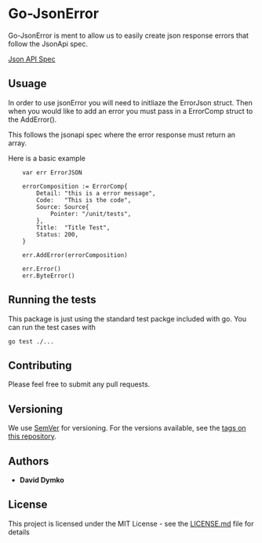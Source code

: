 # Go-JsonError

Go-JsonError is ment to allow us to easily create json response errors that follow the JsonApi spec.

[Json API Spec](https://jsonapi.org/format/#errors)

## Usuage

In order to use jsonError you will need to initliaze the ErrorJson struct. Then when you would like to add an error you must pass in a ErrorComp struct to the AddError().

This follows the jsonapi spec where the error response must return an array.

Here is a basic example

```
	var err ErrorJSON

	errorComposition := ErrorComp{
		Detail: "this is a error message",
		Code:   "This is the code",
		Source: Source{
			Pointer: "/unit/tests",
		},
		Title:  "Title Test",
		Status: 200,
	}

	err.AddError(errorComposition)

	err.Error()
	err.ByteError()
```



## Running the tests

This package is just using the standard test packge included with go. You can run the test cases with

```
go test ./...
```


## Contributing

Please feel free to submit any pull requests.

## Versioning

We use [SemVer](http://semver.org/) for versioning. For the versions available, see the [tags on this repository](https://github.com/ddymko/go-jsonerror/tags).

## Authors

* **David Dymko**


## License

This project is licensed under the MIT License - see the [LICENSE.md](LICENSE.md) file for details

